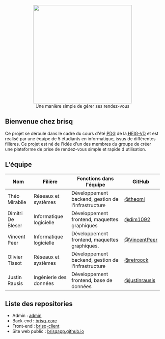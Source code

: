 <div align="center">
<img src="https://github.com/brisqapp/admin/blob/main/logo.jpg" width="320px"><br/>
Une manière simple de gérer ses rendez-vous
</div>

## Bienvenue chez brisq

Ce projet se déroule dans le cadre du cours d'été <abbr title="Projet de groupe">PDG</abbr> de la <abbr title="Haute école d'ingénierie et de gestion Vaud">HEIG-VD</abbr> et est réalisé par une équipe de 5 étudiants en informatique, issus de différentes filières. Ce projet est né de l'idée d'un des membres du groupe de créer une plateforme de prise de rendez-vous simple et rapide d'utilisation.

## L'équipe

| Nom             | Filière               |Fonctions dans l'équipe                           | GitHub                                         |
|-----------------|-----------------------|--------------------------------------------------|------------------------------------------------|
|Théo Mirabile    |Réseaux et systèmes    |Développement backend, gestion de l'infrastructure|[@theomi](https://github.com/theomi)            |
|Dimitri De Bleser|Informatique logicielle|Développement frontend, maquettes graphiques      |[@dim1092](https://github.com/dim1092)          |
|Vincent Peer     |Informatique logicielle|Développement frontend, maquettes graphiques.     |[@VincentPeer](https://github.com/VincentPeer)  |
|Olivier Tissot   |Réseaux et systèmes    |Développement backend, gestion de l'infrastructure|[@retroock](https://github.com/retroock)        |
|Justin Rausis    |Ingénierie des données |Développement frontend, base de données           |[@justinrausis](https://github.com/justinrausis)|

## Liste des repositories

- Admin : [admin](https://github.com/brisqapp/admin)
- Back-end : [brisq-core](https://github.com/brisqapp/brisq-core)
- Front-end : [brisq-client](https://github.com/brisqapp/brisq-client)
- Site web public : [brisqapp.github.io](https://github.com/brisqapp/brisqapp.github.io)


